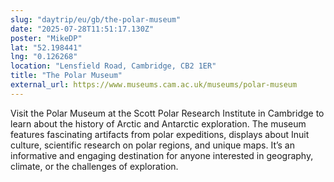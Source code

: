 ```yaml
---
slug: "daytrip/eu/gb/the-polar-museum"
date: "2025-07-28T11:51:17.130Z"
poster: "MikeDP"
lat: "52.198441"
lng: "0.126268"
location: "Lensfield Road, Cambridge, CB2 1ER"
title: "The Polar Museum"
external_url: https://www.museums.cam.ac.uk/museums/polar-museum
---
```

Visit the Polar Museum at the Scott Polar Research Institute in Cambridge to learn about the history of Arctic and Antarctic exploration. The museum features fascinating artifacts from polar expeditions, displays about Inuit culture, scientific research on polar regions, and unique maps. It’s an informative and engaging destination for anyone interested in geography, climate, or the challenges of exploration.